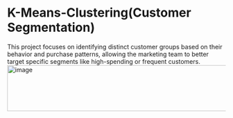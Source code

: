 # K-Means-Clustering(Customer Segmentation)
This project focuses on identifying distinct customer groups based on their behavior and purchase patterns, allowing the marketing team to better target specific segments like high-spending or frequent customers.
<img width="4053" height="106" alt="image" src="https://github.com/user-attachments/assets/205838a1-ad31-48df-91e1-c32f8ddefb80" />
